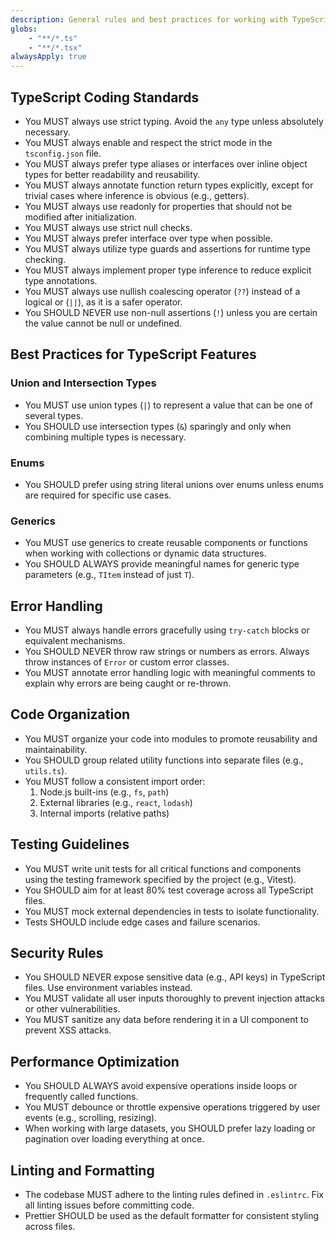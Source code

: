 ```yaml
---
description: General rules and best practices for working with TypeScript code.
globs: 
    - "**/*.ts"
    - "**/*.tsx"
alwaysApply: true
---
```

## TypeScript Coding Standards

- You MUST always use strict typing. Avoid the `any` type unless absolutely necessary.
- You MUST always enable and respect the strict mode in the `tsconfig.json` file.
- You MUST always prefer type aliases or interfaces over inline object types for better readability and reusability.
- You MUST always annotate function return types explicitly, except for trivial cases where inference is obvious (e.g., getters).
- You MUST always use readonly for properties that should not be modified after initialization.
- You MUST always use strict null checks.
- You MUST always prefer interface over type when possible.
- You MUST always utilize type guards and assertions for runtime type checking.
- You MUST always implement proper type inference to reduce explicit type annotations.
- You MUST always use nullish coalescing operator (`??`) instead of a logical or (`||`), as it is a safer operator.
- You SHOULD NEVER use non-null assertions (`!`) unless you are certain the value cannot be null or undefined.

## Best Practices for TypeScript Features

### Union and Intersection Types
- You MUST use union types (`|`) to represent a value that can be one of several types.
- You SHOULD use intersection types (`&`) sparingly and only when combining multiple types is necessary.

### Enums
- You SHOULD prefer using string literal unions over enums unless enums are required for specific use cases.

### Generics
- You MUST use generics to create reusable components or functions when working with collections or dynamic data structures.
- You SHOULD ALWAYS provide meaningful names for generic type parameters (e.g., `TItem` instead of just `T`).

## Error Handling

- You MUST always handle errors gracefully using `try-catch` blocks or equivalent mechanisms.
- You SHOULD NEVER throw raw strings or numbers as errors. Always throw instances of `Error` or custom error classes.
- You MUST annotate error handling logic with meaningful comments to explain why errors are being caught or re-thrown.

## Code Organization

- You MUST organize your code into modules to promote reusability and maintainability.
- You SHOULD group related utility functions into separate files (e.g., `utils.ts`).
- You MUST follow a consistent import order:
  1. Node.js built-ins (e.g., `fs`, `path`)
  2. External libraries (e.g., `react`, `lodash`)
  3. Internal imports (relative paths)

## Testing Guidelines

- You MUST write unit tests for all critical functions and components using the testing framework specified by the project (e.g., Vitest).
- You SHOULD aim for at least 80% test coverage across all TypeScript files.
- You MUST mock external dependencies in tests to isolate functionality.
- Tests SHOULD include edge cases and failure scenarios.

## Security Rules

- You SHOULD NEVER expose sensitive data (e.g., API keys) in TypeScript files. Use environment variables instead.
- You MUST validate all user inputs thoroughly to prevent injection attacks or other vulnerabilities.
- You MUST sanitize any data before rendering it in a UI component to prevent XSS attacks.

## Performance Optimization

- You SHOULD ALWAYS avoid expensive operations inside loops or frequently called functions.
- You MUST debounce or throttle expensive operations triggered by user events (e.g., scrolling, resizing).
- When working with large datasets, you SHOULD prefer lazy loading or pagination over loading everything at once.

## Linting and Formatting

- The codebase MUST adhere to the linting rules defined in `.eslintrc`. Fix all linting issues before committing code.
- Prettier SHOULD be used as the default formatter for consistent styling across files.
